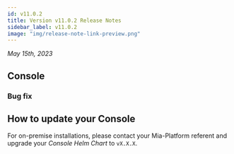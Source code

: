 ```yaml
---
id: v11.0.2
title: Version v11.0.2 Release Notes
sidebar_label: v11.0.2
image: "img/release-note-link-preview.png"
---
```


_May 15th, 2023_

## Console

### Bug fix

## How to update your Console

For on-premise installations, please contact your Mia-Platform referent and upgrade your _Console Helm Chart_ to `vX.X.X`.
